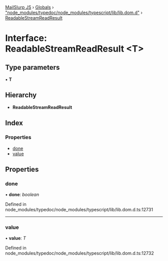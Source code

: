 [MailSlurp JS](../README.md) › [Globals](../globals.md) › ["node_modules/typedoc/node_modules/typescript/lib/lib.dom.d"](../modules/_node_modules_typedoc_node_modules_typescript_lib_lib_dom_d_.md) › [ReadableStreamReadResult](_node_modules_typedoc_node_modules_typescript_lib_lib_dom_d_.readablestreamreadresult.md)

# Interface: ReadableStreamReadResult <**T**>

## Type parameters

▪ **T**

## Hierarchy

* **ReadableStreamReadResult**

## Index

### Properties

* [done](_node_modules_typedoc_node_modules_typescript_lib_lib_dom_d_.readablestreamreadresult.md#done)
* [value](_node_modules_typedoc_node_modules_typescript_lib_lib_dom_d_.readablestreamreadresult.md#value)

## Properties

###  done

• **done**: *boolean*

Defined in node_modules/typedoc/node_modules/typescript/lib/lib.dom.d.ts:12731

___

###  value

• **value**: *T*

Defined in node_modules/typedoc/node_modules/typescript/lib/lib.dom.d.ts:12732
